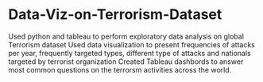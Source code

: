# Data-Viz-on-Terrorism-Dataset
Used python and tableau to perform exploratory data analysis on global Terrorism dataset
Used data visualization to present frequencies of attacks per year, frequently targeted types, different type of attacks and nationals      targeted by terrorist organization
Created Tableau dashbords to answer most common questions on the terrorsm activities across the world.
